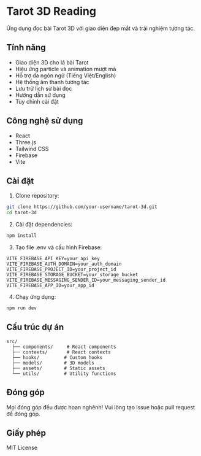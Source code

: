 # Tarot 3D Reading

Ứng dụng đọc bài Tarot 3D với giao diện đẹp mắt và trải nghiệm tương tác.

## Tính năng

- Giao diện 3D cho lá bài Tarot
- Hiệu ứng particle và animation mượt mà
- Hỗ trợ đa ngôn ngữ (Tiếng Việt/English)
- Hệ thống âm thanh tương tác
- Lưu trữ lịch sử bài đọc
- Hướng dẫn sử dụng
- Tùy chỉnh cài đặt

## Công nghệ sử dụng

- React
- Three.js
- Tailwind CSS
- Firebase
- Vite

## Cài đặt

1. Clone repository:
```bash
git clone https://github.com/your-username/tarot-3d.git
cd tarot-3d
```

2. Cài đặt dependencies:
```bash
npm install
```

3. Tạo file .env và cấu hình Firebase:
```env
VITE_FIREBASE_API_KEY=your_api_key
VITE_FIREBASE_AUTH_DOMAIN=your_auth_domain
VITE_FIREBASE_PROJECT_ID=your_project_id
VITE_FIREBASE_STORAGE_BUCKET=your_storage_bucket
VITE_FIREBASE_MESSAGING_SENDER_ID=your_messaging_sender_id
VITE_FIREBASE_APP_ID=your_app_id
```

4. Chạy ứng dụng:
```bash
npm run dev
```

## Cấu trúc dự án

```
src/
  ├── components/     # React components
  ├── contexts/       # React contexts
  ├── hooks/         # Custom hooks
  ├── models/        # 3D models
  ├── assets/        # Static assets
  └── utils/         # Utility functions
```

## Đóng góp

Mọi đóng góp đều được hoan nghênh! Vui lòng tạo issue hoặc pull request để đóng góp.

## Giấy phép

MIT License 